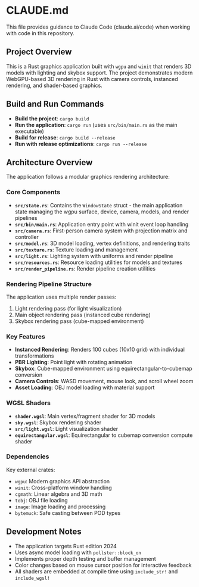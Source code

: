 # CLAUDE.md

This file provides guidance to Claude Code (claude.ai/code) when working with code in this repository.

## Project Overview

This is a Rust graphics application built with `wgpu` and `winit` that renders 3D models with lighting and skybox support. The project demonstrates modern WebGPU-based 3D rendering in Rust with camera controls, instanced rendering, and shader-based graphics.

## Build and Run Commands

- **Build the project**: `cargo build`
- **Run the application**: `cargo run` (uses `src/bin/main.rs` as the main executable)
- **Build for release**: `cargo build --release`
- **Run with release optimizations**: `cargo run --release`

## Architecture Overview

The application follows a modular graphics rendering architecture:

### Core Components

- **`src/state.rs`**: Contains the `WindowState` struct - the main application state managing the wgpu surface, device, camera, models, and render pipelines
- **`src/bin/main.rs`**: Application entry point with winit event loop handling
- **`src/camera.rs`**: First-person camera system with projection matrix and controller
- **`src/model.rs`**: 3D model loading, vertex definitions, and rendering traits
- **`src/texture.rs`**: Texture loading and management
- **`src/light.rs`**: Lighting system with uniforms and render pipeline
- **`src/resources.rs`**: Resource loading utilities for models and textures
- **`src/render_pipeline.rs`**: Render pipeline creation utilities

### Rendering Pipeline Structure

The application uses multiple render passes:
1. Light rendering pass (for light visualization)
2. Main object rendering pass (instanced cube rendering)
3. Skybox rendering pass (cube-mapped environment)

### Key Features

- **Instanced Rendering**: Renders 100 cubes (10x10 grid) with individual transformations
- **PBR Lighting**: Point light with rotating animation
- **Skybox**: Cube-mapped environment using equirectangular-to-cubemap conversion
- **Camera Controls**: WASD movement, mouse look, and scroll wheel zoom
- **Asset Loading**: OBJ model loading with material support

### WGSL Shaders

- **`shader.wgsl`**: Main vertex/fragment shader for 3D models
- **`sky.wgsl`**: Skybox rendering shader
- **`src/light.wgsl`**: Light visualization shader
- **`equirectangular.wgsl`**: Equirectangular to cubemap conversion compute shader

### Dependencies

Key external crates:
- `wgpu`: Modern graphics API abstraction
- `winit`: Cross-platform window handling
- `cgmath`: Linear algebra and 3D math
- `tobj`: OBJ file loading
- `image`: Image loading and processing
- `bytemuck`: Safe casting between POD types

## Development Notes

- The application targets Rust edition 2024
- Uses async model loading with `pollster::block_on`
- Implements proper depth testing and buffer management
- Color changes based on mouse cursor position for interactive feedback
- All shaders are embedded at compile time using `include_str!` and `include_wgsl!`
